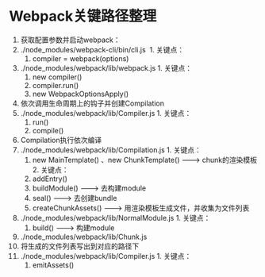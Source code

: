 # Webpack关键路径整理

1. 获取配置参数并启动webpack：
  1. ./node_modules/webpack-cli/bin/cli.js 
    1. 关键点：
      1. compiler = webpack(options)
  2. ./node_modules/webpack/lib/webpack.js 
    1. 关键点：
      1. new compiler()
      1. compiler.run()
      1. new WebpackOptionsApply()
2. 依次调用生命周期上的钩子并创建Compilation
  1. ./node_modules/webpack/lib/Compiler.js
    1. 关键点：
      1. run()
      1. compile()
3. Compilation执行依次编译
  1. ./node_modules/webpack/lib/Compilation.js
    1. 关键点：
      1. new MainTemplate() 、new ChunkTemplate() ---> chunk的渲染模板
    2. 关键点：
      1. addEntry()
      1. buildModule() ---> 去构建module
      1. seal() ---> 去创建bundle
      1. createChunkAssets() ---> 用渲染模板生成文件，并收集为文件列表
  2. ./node_modules/webpack/lib/NormalModule.js
    1. 关键点：
      1. build() ---> 构建module
  3. ./node_modules/webpack/lib/Chunk.js
4. 将生成的文件列表写出到对应的路径下
  1. ./node_modules/webpack/lib/Compiler.js
    1. 关键点：
      1. emitAssets()
